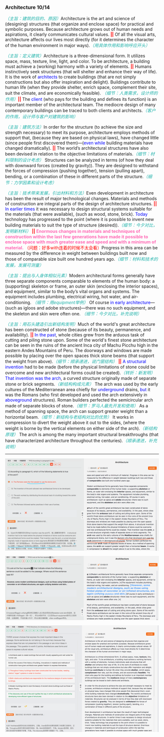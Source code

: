 <h3>Architecture    10/14</h3>

<font color='LightSeaGreen'>*（主旨：建筑的目的、原因）*</font>Architecture is the art and science of (designing) structures (that organize and enclose space) for practical and symbolic purposes. Because architecture grows out of human needs and aspirations, it clearly communicates cultural values. <font color='red'>**||**</font> Of all the visual arts, architecture affects our lives most directly (for it determines the character of the human environment in major ways).<font color='LightSeaGreen'>*（用具体作用和影响呼应开头）*</font>

<font color='LightSeaGreen'>*（主旨：定义建筑）*</font>Architecture is a three-dimensional form. It utilizes space, mass, texture, line, light, and color. To be architecture, a building must achieve a (working) harmony with a variety of elements. <font color='red'>**||**</font> Humans instinctively seek structures (that will shelter and enhance their way of life). It is the work of <font color='Blue'>architects</font> to create buildings (that are not simply constructions but also offer inspiration and delight). Buildings contribute to human life (when they provide shelter, enrich space, complement their site, suit the climate, and are economically feasible). <font color='LightSeaGreen'>*（细节：人类需求，设计师的作用）*</font><font color='red'>**||**</font> The <font color='Blue'>client</font> (who pays for the building and defines its function) is an important member of the architectural team. The mediocre design of many contemporary buildings can be traced to both clients and architects.<font color='LightSeaGreen'>*（客户的作用，设计师与客户对建筑的影响）*</font>

<font color='LightSeaGreen'>*（主旨：建筑方法）*</font>In order for the structure (to achieve the size and strength necessary) to meet its purpose, architecture employs methods of support that, (because they are based on physical laws), have changed little (since people first discovered them)—(<font color='Blue'>even while</font> building materials have changed dramatically). <font color='red'>**||**</font> The world’s architectural structures have also been devised in relation to the objective limitations of materials.<font color='LightSeaGreen'>*（细节：材料限制的设计考虑）*</font> Structures can be analyzed in terms (of how they deal with downward forces (created by gravity)). They are designed to withstand the forces of compression (pushing together), tension (pulling apart), bending, or a combination of these in different parts of the structure.<font color='LightSeaGreen'>*（细节：力学因素和设计考虑）*</font>

<font color='LightSeaGreen'>*（主旨：技术带来发展，引出材料和方法）*</font>Even development in architecture has been the result of major technological changes. Materials and methods of construction are integral parts of the design of architecture structures. <font color='red'>**||**</font> <font color='Blue'>In earlier times</font> it was necessary to design structural systems suitable for the materials (that were available), (such as wood, stone, brick). <font color='Blue'> Today</font> technology has progressed to the point (where it is possible to invent new building materials to suit the type of structure (desired)).<font color='LightSeaGreen'>*（细节：今夕对比，发明新材料）*</font> <font color='red'>**||**</font> <font color='hotpink'>**Enormous changes in materials and techniques of construction within the last few generations have made it possible to enclose space with much greater ease and speed and with a minimum of material.**</font> <font color='red'>（问题：好多with连着的时候不太会看）</font>Progress in this area can be measured by the difference in weight between buildings built now and those of comparable size built one hundred years ago.<font color='LightSeaGreen'>*（细节：材料和技术的发展，发展可测量）*</font>

<font color='LightSeaGreen'>*（主旨：提出与人身体相似元素）*</font>Modern architectural forms generally have three separate components comparable to elements of the human body: a (supporting) skeleton or frame, an outer skin (enclosing the interior spaces), and equipment, similar to the body’s vital organs and systems. The equipment includes plumbing, electrical wiring, hot water, and air-conditioning. <font color='LightSeaGreen'>*（细节：用equipment举例）*</font> Of course <font color='Blue'>in early architecture</font>—(such as igloos and adobe structures)—there was no such equipment, and the skeleton and skin were often one. <font color='LightSeaGreen'>*（细节：今夕对比，补充说明）*</font>

<font color='LightSeaGreen'>*（主旨：用石头建造引出新结构发明）*</font>Much of the world's great architecture has been constructed of stone (because of its beauty, permanence, and availability). <font color='red'>**||**</font> <font color='Blue'>In the past</font>, whole cities grew from the arduous task of cutting and piling stone upon.  Some of the world's finest stone architecture can be seen in the ruins of the ancient Inca city of Machu Picchu high in the eastern Andes Mountains of Peru. The doorways and windows are made possible by placing over the open spaces thick stone beams (that support the weight from above).<font color='LightSeaGreen'>*（细节：顺承递进，说门窗结构）*</font> <font color='red'>**||**</font> <font color='Blue'>A structural invention</font> had to be made (before the physical limitations of stone could be overcome and new architectural forms could be created).<font color='LightSeaGreen'>*（转折：新发明）*</font> <font color='Blue'>That invention was the arch</font>, a curved structure originally made of separate stone or brick segments.<font color='LightSeaGreen'>*（新结构构成元素）*</font> The arch was used by the early cultures of the Mediterranean area chiefly for <font color='Blue'>underground</font> drains, <font color='Blue'>but</font> it was the Romans (who first developed and used the arch extensively in <font color='Blue'>aboveground</font> structures). Roman builders perfected the semicircular arch made of separate blocks of stone.<font color='LightSeaGreen'>*（细节：罗马人最先开发和使用）*</font> As a method of spanning space, the arch can support greater weight than a horizontal beam.<font color='LightSeaGreen'>*（细节：新结构与老结构对比的优势）*</font> It works in compression to divert the weight above it out to the sides, (where the weight is borne by the vertical elements on either side of the arch).<font color='LightSeaGreen'>*（新结构原理）*</font> The arch is among the many important structural breakthroughs (that have characterized architecture throughout the centuries).<font color='LightSeaGreen'>*（顺承递进，补充说明）*</font>

----

![12](../images/WX20180517-175212.png)

![13](../images/WX20180517-175429.png)

![14](../images/WX20180517-175545.png)